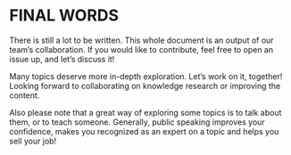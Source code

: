 # FINAL WORDS

There is still a lot to be written. This whole document is an output of our team’s collaboration. If you would like to contribute, feel free to open an issue up, and let’s discuss it!

Many topics deserve more in-depth exploration. Let’s work on it, together! Looking forward to collaborating on knowledge research or improving the content.

Also please note that a great way of exploring some topics is to talk about them, or to teach someone. Generally, public speaking improves your confidence, makes you recognized as an expert on a topic and helps you sell your job!
